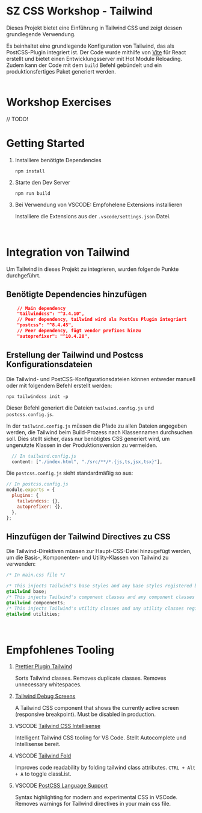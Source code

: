# SZ CSS Workshop - Tailwind

Dieses Projekt bietet eine Einführung in Tailwind CSS und zeigt dessen grundlegende Verwendung.

Es beinhaltet eine grundlegende Konfiguration von Tailwind, das als PostCSS-Plugin integriert ist.
Der Code wurde mithilfe von [Vite] für React erstellt und bietet einen Entwicklungsserver mit Hot Module Reloading.
Zudem kann der Code mit dem `build` Befehl gebündelt und ein produktionsfertiges Paket generiert werden.
<br><br>

# Workshop Exercises

// TODO!

# Getting Started

1.  Installiere benötigte Dependencies

    ```
    npm install
    ```

2.  Starte den Dev Server

    ```
    npm run build
    ```

3.  Bei Verwendung von VSCODE: Empfohelene Extensions installieren

    Installiere die Extensions aus der `.vscode/settings.json` Datei.

    <br>

# Integration von Tailwind

Um Tailwind in dieses Projekt zu integrieren, wurden folgende Punkte durchgeführt.

## Benötigte Dependencies hinzufügen

```json
    // Main dependency
    "tailwindcss": "^3.4.10",
    // Peer dependency, tailwind wird als PostCss Plugin integriert
    "postcss": "^8.4.45",
    // Peer dependency, fügt vendor prefixes hinzu
    "autoprefixer": "^10.4.20",
```

## Erstellung der Tailwind und Postcss Konfigurationsdateien

Die Tailwind- und PostCSS-Konfigurationsdateien können entweder manuell oder mit folgendem Befehl erstellt werden:

```
npx tailwindcss init -p
```

Dieser Befehl generiert die Dateien `tailwind.config.js` und `postcss.config.js`.

In der `tailwind.config.js` müssen die Pfade zu allen Dateien angegeben werden, die Tailwind beim Build-Prozess nach Klassennamen durchsuchen soll. Dies stellt sicher, dass nur benötigtes CSS generiert wird, um ungenutzte Klassen in der Produktionsversion zu vermeiden.

```js
  // In tailwind.config.js
  content: ["./index.html", "./src/**/*.{js,ts,jsx,tsx}"],
```

Die `postcss.config.js` sieht standardmäßig so aus:

```js
// In postcss.config.js
module.exports = {
  plugins: {
    tailwindcss: {},
    autoprefixer: {},
  },
};
```

## Hinzufügen der Tailwind Directives zu CSS

Die Tailwind-Direktiven müssen zur Haupt-CSS-Datei hinzugefügt werden, um die Basis-, Komponenten- und Utility-Klassen von Tailwind zu verwenden:

```css
/* In main.css file */

/* This injects Tailwind's base styles and any base styles registered by plugins. */
@tailwind base;
/* This injects Tailwind's component classes and any component classes registered by plugins.*/
@tailwind compoenents;
/* This injects Tailwind's utility classes and any utility classes registered by plugins. */
@tailwind utilities;
```

<br>

# Empfohlenes Tooling

1. [Prettier Plugin Tailwind]

   Sorts Tailwind classes.
   Removes duplicate classes.
   Removes unnecessary whitespaces.

2. [Tailwind Debug Screens]

   A Tailwind CSS component that shows the currently active screen (responsive breakpoint).
   Must be disabled in production.

3. VSCODE [Tailwind CSS Intellisense]

   Intelligent Tailwind CSS tooling for VS Code.
   Stellt Autocomplete und Intellisense bereit.

4. VSCODE [Tailwind Fold]

   Improves code readability by folding tailwind class attributes.
   `CTRL + Alt + A` to toggle classList.

5. VSCODE [PostCSS Language Support]

   Syntax highlighting for modern and experimental CSS in VSCode.
   Removes warnings for Tailwind directives in your main css file.

[Vite]: https://vitejs.dev/
[Prettier Plugin Tailwind]: https://github.com/tailwindlabs/prettier-plugin-tailwindcss
[Tailwind CSS Intellisense]: https://marketplace.visualstudio.com/items?itemName=bradlc.vscode-tailwindcss
[Tailwind Fold]: https://marketplace.visualstudio.com/items?itemName=stivo.tailwind-fold
[PostCSS Language Support]: https://marketplace.visualstudio.com/items?itemName=csstools.postcss
[Tailwind Debug Screens]: https://github.com/jorenvanhee/tailwindcss-debug-screens?tab=readme-ov-file
